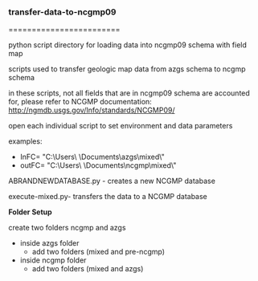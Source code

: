 ### transfer-data-to-ncgmp09
========================

python script directory for loading data into ncgmp09 schema with field map

scripts used to transfer geologic map data from azgs schema to ncgmp schema

in these scripts, not all fields that are in ncgmp09 schema are accounted for, please refer to NCGMP documentation: http://ngmdb.usgs.gov/Info/standards/NCGMP09/

open each individual script to set environment and data parameters 

examples:

  - InFC= "C:\\Users\\ <user name> \\Documents\\azgs\\mixed\\"
  - outFC= "C:\\Users\\ <user name> \\Documents\\ncgmp\\mixed\\"

ABRANDNEWDATABASE.py - creates a new NCGMP database

execute-mixed.py- transfers the data to a NCGMP database

**Folder Setup**

create two folders ncgmp and azgs
 - inside azgs folder
    - add two folders (mixed and pre-ncgmp)
 - inside ncgmp folder
    - add two folders (mixed and azgs)
 


